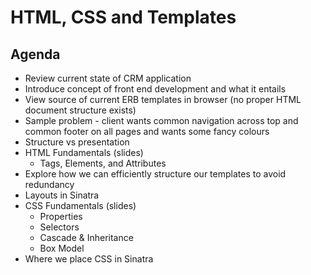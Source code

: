 # HTML, CSS and Templates

## Agenda

* Review current state of CRM application
* Introduce concept of front end development and what it entails
* View source of current ERB templates in browser (no proper HTML document structure exists)
* Sample problem - client wants common navigation across top and common footer on all pages and wants some fancy colours
* Structure vs presentation
* HTML Fundamentals (slides)
  * Tags, Elements, and Attributes
* Explore how we can efficiently structure our templates to avoid redundancy
* Layouts in Sinatra
* CSS Fundamentals (slides)
  * Properties
  * Selectors
  * Cascade & Inheritance
  * Box Model
* Where we place CSS in Sinatra

